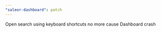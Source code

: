 ```yaml
---
"saleor-dashboard": patch
---
```


Open search using keyboard shortcuts no more cause Dashboard crash
